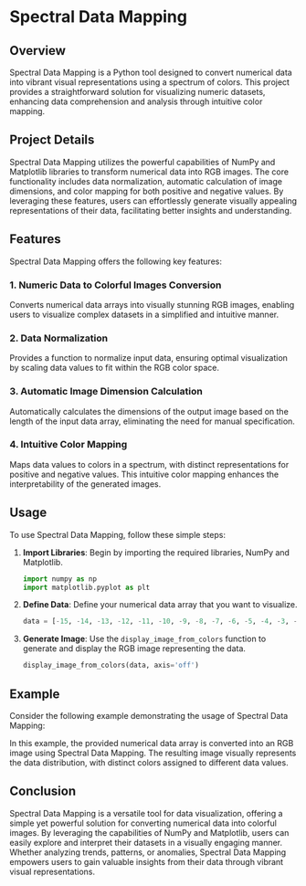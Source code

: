 # Spectral Data Mapping

## Overview
Spectral Data Mapping is a Python tool designed to convert numerical data into vibrant visual representations using a spectrum of colors. This project provides a straightforward solution for visualizing numeric datasets, enhancing data comprehension and analysis through intuitive color mapping.

## Project Details
Spectral Data Mapping utilizes the powerful capabilities of NumPy and Matplotlib libraries to transform numerical data into RGB images. The core functionality includes data normalization, automatic calculation of image dimensions, and color mapping for both positive and negative values. By leveraging these features, users can effortlessly generate visually appealing representations of their data, facilitating better insights and understanding.

## Features
Spectral Data Mapping offers the following key features:

### 1. Numeric Data to Colorful Images Conversion
Converts numerical data arrays into visually stunning RGB images, enabling users to visualize complex datasets in a simplified and intuitive manner.

### 2. Data Normalization
Provides a function to normalize input data, ensuring optimal visualization by scaling data values to fit within the RGB color space.

### 3. Automatic Image Dimension Calculation
Automatically calculates the dimensions of the output image based on the length of the input data array, eliminating the need for manual specification.

### 4. Intuitive Color Mapping
Maps data values to colors in a spectrum, with distinct representations for positive and negative values. This intuitive color mapping enhances the interpretability of the generated images.

## Usage
To use Spectral Data Mapping, follow these simple steps:

1. **Import Libraries**: Begin by importing the required libraries, NumPy and Matplotlib.
   
   ```python
   import numpy as np
   import matplotlib.pyplot as plt
2. **Define Data**: Define your numerical data array that you want to visualize.
   
   ```python
   data = [-15, -14, -13, -12, -11, -10, -9, -8, -7, -6, -5, -4, -3, -2, -1, 0, 1, 2, 3, 4, 5, 6, 7, 8, 9, 10, 11, 12, 13, 14, 15]
3. **Generate Image**: Use the `display_image_from_colors` function to generate and display the RGB image representing the data.
   
   ```python
   display_image_from_colors(data, axis='off')

## Example
Consider the following example demonstrating the usage of Spectral Data Mapping:

In this example, the provided numerical data array is converted into an RGB image using Spectral Data Mapping. The resulting image visually represents the data distribution, with distinct colors assigned to different data values.


## Conclusion
Spectral Data Mapping is a versatile tool for data visualization, offering a simple yet powerful solution for converting numerical data into colorful images. By leveraging the capabilities of NumPy and Matplotlib, users can easily explore and interpret their datasets in a visually engaging manner. Whether analyzing trends, patterns, or anomalies, Spectral Data Mapping empowers users to gain valuable insights from their data through vibrant visual representations.
  
